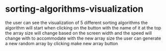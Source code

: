 # sorting-algorithms-visualization
the user can see the visualization of 5 different sorting algorithms 
the algorithm will start when clicking on the button with the name of it at the top
the array size will change based on the screen width and the speed will change with to accommodate with the new array size
the user can generate a new random array by clicking make new array button
